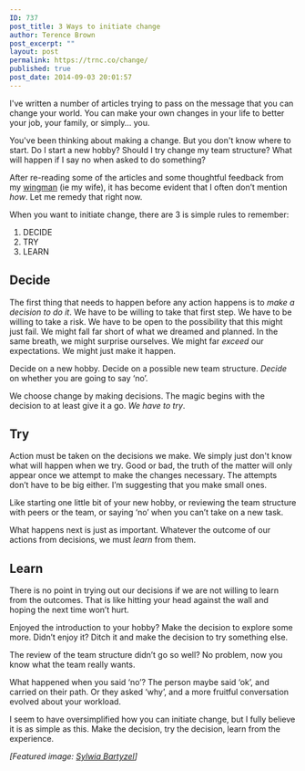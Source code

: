 ```yaml
---
ID: 737
post_title: 3 Ways to initiate change
author: Terence Brown
post_excerpt: ""
layout: post
permalink: https://trnc.co/change/
published: true
post_date: 2014-09-03 20:01:57
---
```

I've written a number of articles trying to pass on the message that you can change your world. You can make your own changes in your life to better your job, your family, or simply… you.

You've been thinking about making a change. But you don't know where to start. Do I start a new hobby? Should I try change my team structure? What will happen if I say no when asked to do something?

After re-reading some of the articles and some thoughtful feedback from my <a href="http://helpgrowchange.com/wingman/">wingman</a> (ie my wife), it has become evident that I often don’t mention <em>how</em>. Let me remedy that right now.

When you want to initiate change, there are 3 is simple rules to remember:

<ol>
<li>DECIDE</li>
<li>TRY</li>
<li>LEARN</li>
</ol>

<h2>Decide</h2>

The first thing that needs to happen before any action happens is to <em>make a decision to do it</em>. We have to be willing to take that first step. We have to be willing to take a risk. We have to be open to the possibility that this might just fail. We might fall far short of what we dreamed and planned. In the same breath, we might surprise ourselves. We might far <em>exceed</em> our expectations. We might just make it happen.

Decide on a new hobby. Decide on a possible new team structure. <em>Decide</em> on whether you are going to say ‘no’.

We choose change by making decisions. The magic begins with the decision to at least give it a go. <em>We have to try</em>.

<h2>Try</h2>

Action must be taken on the decisions we make. We simply just don't know what will happen when we try. Good or bad, the truth of the matter will only appear once we attempt to make the changes necessary. The attempts don’t have to be big either. I’m suggesting that you make small ones.

Like starting one little bit of your new hobby, or reviewing the team structure with peers or the team, or saying ‘no’ when you can’t take on a new task.

What happens next is just as important. Whatever the outcome of our actions from decisions, we must <em>learn</em> from them.

<h2>Learn</h2>

There is no point in trying out our decisions if we are not willing to learn from the outcomes. That is like hitting your head against the wall and hoping the next time won’t hurt.

Enjoyed the introduction to your hobby? Make the decision to explore some more. Didn’t enjoy it? Ditch it and make the decision to try something else.

The review of the team structure didn’t go so well? No problem, now you know what the team really wants.

What happened when you said ‘no’? The person maybe said ‘ok’, and carried on their path. Or they asked ‘why’, and a more fruitful conversation evolved about your workload.

I seem to have oversimplified how you can initiate change, but I fully believe it is as simple as this. Make the decision, try the decision, learn from the experience.

<em>[Featured image: <a href="http://unsplash.com/post/96058733909/download-by-sylwia-bartyzel">Sylwia Bartyzel</a>]</em>